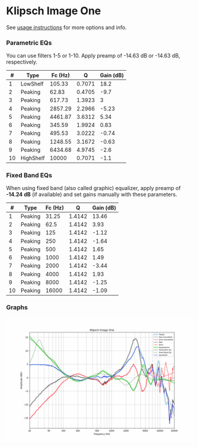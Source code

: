 # Klipsch Image One
See [usage instructions](https://github.com/jaakkopasanen/AutoEq#usage) for more options and info.

### Parametric EQs
You can use filters 1-5 or 1-10. Apply preamp of -14.63 dB or -14.63 dB, respectively.

|   # | Type      |   Fc (Hz) |      Q |   Gain (dB) |
|-----|-----------|-----------|--------|-------------|
|   1 | LowShelf  |    105.33 | 0.7071 |       18.2  |
|   2 | Peaking   |     62.83 | 0.4705 |       -9.7  |
|   3 | Peaking   |    617.73 | 1.3923 |        3    |
|   4 | Peaking   |   2857.29 | 2.2966 |       -5.23 |
|   5 | Peaking   |   4461.87 | 3.6312 |        5.34 |
|   6 | Peaking   |    345.59 | 1.9924 |        0.83 |
|   7 | Peaking   |    495.53 | 3.0222 |       -0.74 |
|   8 | Peaking   |   1248.55 | 3.1672 |       -0.63 |
|   9 | Peaking   |   6434.68 | 4.9745 |       -2.6  |
|  10 | HighShelf |  10000    | 0.7071 |       -1.1  |

### Fixed Band EQs
When using fixed band (also called graphic) equalizer, apply preamp of **-14.24 dB** (if available) and set gains manually with these parameters.

|   # | Type    |   Fc (Hz) |      Q |   Gain (dB) |
|-----|---------|-----------|--------|-------------|
|   1 | Peaking |     31.25 | 1.4142 |       13.46 |
|   2 | Peaking |     62.5  | 1.4142 |        3.93 |
|   3 | Peaking |    125    | 1.4142 |       -1.12 |
|   4 | Peaking |    250    | 1.4142 |       -1.64 |
|   5 | Peaking |    500    | 1.4142 |        1.65 |
|   6 | Peaking |   1000    | 1.4142 |        1.49 |
|   7 | Peaking |   2000    | 1.4142 |       -3.44 |
|   8 | Peaking |   4000    | 1.4142 |        1.93 |
|   9 | Peaking |   8000    | 1.4142 |       -1.25 |
|  10 | Peaking |  16000    | 1.4142 |       -1.09 |

### Graphs
![](./Klipsch%20Image%20One.png)

